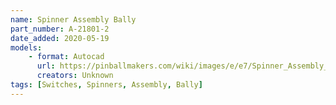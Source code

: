 ```yaml
---
name: Spinner Assembly Bally
part_number: A-21801-2
date_added: 2020-05-19
models:
    - format: Autocad
      url: https://pinballmakers.com/wiki/images/e/e7/Spinner_Assembly_A-21801-2.dwg
      creators: Unknown
tags: [Switches, Spinners, Assembly, Bally]
---
```


